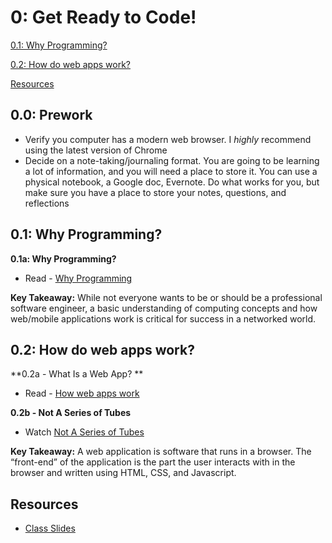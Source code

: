 0: Get Ready to Code!
==========

[0.1: Why Programming?](#whyprogramming)

[0.2: How do web apps work?](#webapps)

[Resources](#resources)



<a id="prework">0.0: Prework</a>
---------------------

+ Verify you computer has a modern web browser. I *highly* recommend using the latest version of Chrome
+ Decide on a note-taking/journaling format. You are going to be learning a lot of information, and you will need a place to store it. You can use a physical notebook, a Google doc, Evernote. Do what works for you, but make sure you have a place to store your notes, questions, and reflections

<a id="whyprogramming">0.1: Why Programming?</a>
-----------------------

**0.1a: Why Programming?** 

+ Read - [Why Programming](https://docs.google.com/presentation/d/19_12ezXoJl0HlcMsqVG0xViU-0AmtnZgvfVnxL9HK5M/edit?usp=sharing) 

**Key Takeaway:** While not everyone wants to be or should be a professional software engineer, a basic understanding of computing concepts and how web/mobile applications work is critical for success in a networked world.

<a id="webapps">0.2: How do web apps work?</a>
-----------------------------

**0.2a - What Is a Web App? **

+ Read - [How web apps work](https://docs.google.com/presentation/d/19RxelsKDMjY2Oi8DCIx48coeAL37c2mNay3QbMMW8pA/edit?usp=sharing) 

**0.2b - Not A Series of Tubes** 

+ Watch [Not A Series of Tubes](http://www.dontfeartheinternet.com/the-basics/not-tubes)

**Key Takeaway:** A web application is software that runs in a browser. The “front-end” of the application is the part the user interacts with in the browser and written using HTML, CSS, and Javascript. 

<a id="resources">Resources </a>
-----------------------------

+ [Class Slides](https://docs.google.com/presentation/d/1mj3X_xGvmXrEn6eQJG_QDkU5RBw-QQfBM8GwkpCd9Vs/edit?usp=sharing)
